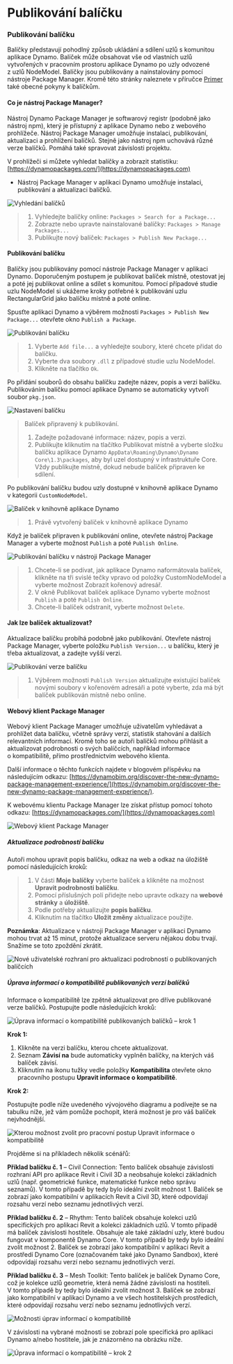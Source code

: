 # Publikování balíčku 

### Publikování balíčku <a href="#publish-a-package" id="publish-a-package"></a>

Balíčky představují pohodlný způsob ukládání a sdílení uzlů s komunitou aplikace Dynamo. Balíček může obsahovat vše od vlastních uzlů vytvořených v pracovním prostoru aplikace Dynamo po uzly odvozené z uzlů NodeModel. Balíčky jsou publikovány a nainstalovány pomocí nástroje Package Manager. Kromě této stránky naleznete v příručce [Primer](https://primer2.dynamobim.org/v/cs/6_custom_nodes_and_packages/6-2_packages/1-introduction) také obecné pokyny k balíčkům.

#### Co je nástroj Package Manager? <a href="#what-is-a-package-manager" id="what-is-a-package-manager"></a>

Nástroj Dynamo Package Manager je softwarový registr (podobně jako nástroj npm), který je přístupný z aplikace Dynamo nebo z webového prohlížeče. Nástroj Package Manager umožňuje instalaci, publikování, aktualizaci a prohlížení balíčků. Stejně jako nástroj npm uchovává různé verze balíčků. Pomáhá také spravovat závislosti projektu.

V prohlížeči si můžete vyhledat balíčky a zobrazit statistiku: [https://dynamopackages.com/](https://dynamopackages.com)

* Nástroj Package Manager v aplikaci Dynamo umožňuje instalaci, publikování a aktualizaci balíčků.

![Vyhledání balíčků](images/dynamopackagemanager.jpg)

> 1. Vyhledejte balíčky online: `Packages > Search for a Package...`
> 2. Zobrazte nebo upravte nainstalované balíčky: `Packages > Manage Packages...`
> 3. Publikujte nový balíček: `Packages > Publish New Package...`

#### Publikování balíčku <a href="#publishing-a-package" id="publishing-a-package"></a>

Balíčky jsou publikovány pomocí nástroje Package Manager v aplikaci Dynamo. Doporučeným postupem je publikovat balíček místně, otestovat jej a poté jej publikovat online a sdílet s komunitou. Pomocí případové studie uzlu NodeModel si ukážeme kroky potřebné k publikování uzlu RectangularGrid jako balíčku místně a poté online.

Spusťte aplikaci Dynamo a výběrem možnosti `Packages > Publish New Package...` otevřete okno `Publish a Package`.

![Publikování balíčku](images/dyn-publish-package-add-files.jpg)

> 1. Vyberte `Add file...` a vyhledejte soubory, které chcete přidat do balíčku.
> 2. Vyberte dva soubory `.dll` z případové studie uzlu NodeModel.
> 3. Klikněte na tlačítko `Ok`.

Po přidání souborů do obsahu balíčku zadejte název, popis a verzi balíčku. Publikováním balíčku pomocí aplikace Dynamo se automaticky vytvoří soubor `pkg.json`.

![Nastavení balíčku](images/dyn-publish-package.jpg)

> Balíček připravený k publikování.
>
> 1. Zadejte požadované informace: název, popis a verzi.
> 2. Publikujte kliknutím na tlačítko Publikovat místně a vyberte složku balíčku aplikace Dynamo `AppData\Roaming\Dynamo\Dynamo Core\1.3\packages`, aby byl uzel dostupný v infrastruktuře Core. Vždy publikujte místně, dokud nebude balíček připraven ke sdílení.

Po publikování balíčku budou uzly dostupné v knihovně aplikace Dynamo v kategorii `CustomNodeModel`.

![Balíček v knihovně aplikace Dynamo](images/dyn-publish-package-library.jpg)

> 1. Právě vytvořený balíček v knihovně aplikace Dynamo

Když je balíček připraven k publikování online, otevřete nástroj Package Manager a vyberte možnost `Publish` a poté `Publish Online`.

![Publikování balíčku v nástroji Package Manager](images/dyn-publish-package-directory.jpg)

> 1. Chcete-li se podívat, jak aplikace Dynamo naformátovala balíček, klikněte na tři svislé tečky vpravo od položky CustomNodeModel a vyberte možnost Zobrazit kořenový adresář.
> 2. V okně Publikovat balíček aplikace Dynamo vyberte možnost `Publish` a poté `Publish Online`.
> 3. Chcete-li balíček odstranit, vyberte možnost `Delete`.

#### Jak lze balíček aktualizovat? <a href="#how-do-i-update-a-package" id="how-do-i-update-a-package"></a>

Aktualizace balíčku probíhá podobně jako publikování. Otevřete nástroj Package Manager, vyberte položku `Publish Version...` u balíčku, který je třeba aktualizovat, a zadejte vyšší verzi.

![Publikování verze balíčku](images/dyn-publish-package-version.jpg)

> 1. Výběrem možnosti `Publish Version` aktualizujte existující balíček novými soubory v kořenovém adresáři a poté vyberte, zda má být balíček publikován místně nebo online.

#### Webový klient Package Manager <a href="#package-manager-web-client" id="package-manager-web-client"></a>

Webový klient Package Manager umožňuje uživatelům vyhledávat a prohlížet data balíčku, včetně správy verzí, statistik stahování a dalších relevantních informací. Kromě toho se autoři balíčků mohou přihlásit a aktualizovat podrobnosti o svých balíčcích, například informace o kompatibilitě, přímo prostřednictvím webového klienta.

Další informace o těchto funkcích najdete v blogovém příspěvku na následujícím odkazu: [https://dynamobim.org/discover-the-new-dynamo-package-management-experience/](https://dynamobim.org/discover-the-new-dynamo-package-management-experience/).

K webovému klientu Package Manager lze získat přístup pomocí tohoto odkazu: [https://dynamopackages.com/](https://dynamopackages.com)

![Webový klient Package Manager](images/packagemanager-browser.jpg)

##### Aktualizace podrobností balíčku

Autoři mohou upravit popis balíčku, odkaz na web a odkaz na úložiště pomocí následujících kroků:  

> 1. V části **Moje balíčky** vyberte balíček a klikněte na možnost **Upravit podrobnosti balíčku**.  
> 2. Pomocí příslušných polí přidejte nebo upravte odkazy na **webové stránky** a **úložiště**.  
> 3. Podle potřeby aktualizujte **popis balíčku**.  
> 4. Kliknutím na tlačítko **Uložit změny** aktualizace použijte.  

 **Poznámka**: Aktualizace v nástroji Package Manager v aplikaci Dynamo mohou trvat až 15 minut, protože aktualizace serveru nějakou dobu trvají. Snažíme se toto zpoždění zkrátit.  

 ![Nové uživatelské rozhraní pro aktualizaci podrobností o publikovaných balíčcích](images/Package-Manager_Image_5.png)

##### Úprava informací o kompatibilitě publikovaných verzí balíčků  

Informace o kompatibilitě lze zpětně aktualizovat pro dříve publikované verze balíčků. Postupujte podle následujících kroků:  

![Úprava informací o kompatibilitě publikovaných balíčků – krok 1](images/Package-Manager_Image_6.png)

**Krok 1:**  

1. Klikněte na verzi balíčku, kterou chcete aktualizovat.  
2. Seznam **Závisí na** bude automaticky vyplněn balíčky, na kterých váš balíček závisí.  
3. Kliknutím na ikonu tužky vedle položky **Kompatibilita** otevřete okno pracovního postupu **Upravit informace o kompatibilitě**.  

**Krok 2:**  

Postupujte podle níže uvedeného vývojového diagramu a podívejte se na tabulku níže, jež vám pomůže pochopit, která možnost je pro váš balíček nejvhodnější.

![Kterou možnost zvolit pro pracovní postup Upravit informace o kompatibilitě](images/Package-Manager_Image_7.png)

Projděme si na příkladech několik scénářů:

**Příklad balíčku č. 1** – Civil Connection: Tento balíček obsahuje závislosti rozhraní API pro aplikace Revit i Civil 3D a neobsahuje kolekci základních uzlů (např. geometrické funkce, matematické funkce nebo správu seznamů). V tomto případě by tedy bylo ideální zvolit možnost 1. Balíček se zobrazí jako kompatibilní v aplikacích Revit a Civil 3D, které odpovídají rozsahu verzí nebo seznamu jednotlivých verzí.

**Příklad balíčku č. 2** – Rhythm: Tento balíček obsahuje kolekci uzlů specifických pro aplikaci Revit a kolekci základních uzlů. V tomto případě má balíček závislosti hostitele. Obsahuje ale také základní uzly, které budou fungovat v komponentě Dynamo Core. V tomto případě by tedy bylo ideální zvolit možnost 2. Balíček se zobrazí jako kompatibilní v aplikaci Revit a prostředí Dynamo Core (označovaném také jako Dynamo Sandbox), které odpovídají rozsahu verzí nebo seznamu jednotlivých verzí.

**Příklad balíčku č. 3** – Mesh Toolkit: Tento balíček je balíček Dynamo Core, což je kolekce uzlů geometrie, která nemá žádné závislosti na hostiteli. V tomto případě by tedy bylo ideální zvolit možnost 3. Balíček se zobrazí jako kompatibilní v aplikaci Dynamo a ve všech hostitelských prostředích, které odpovídají rozsahu verzí nebo seznamu jednotlivých verzí.

![Možnosti úprav informací o kompatibilitě](images/Package-Manager_Image_8.png)

V závislosti na vybrané možnosti se zobrazí pole specifická pro aplikaci Dynamo a/nebo hostitele, jak je znázorněno na obrázku níže.

![Úprava informací o kompatibilitě – krok 2](images/Package-Manager_Image_9.png)
